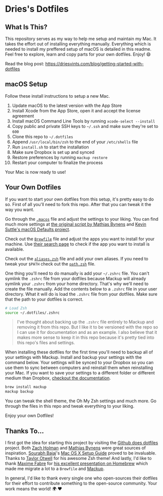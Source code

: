 # Dries's Dotfiles

## What Is This?

This repository serves as my way to help me setup and maintain my Mac. It takes the effort out of installing everything manually. Everything which is needed to install my preffered setup of macOS is detailed in this readme. Feel free to explore, learn and copy parts for your own dotfiles. Enjoy! :smile:

Read the blog post: https://driesvints.com/blog/getting-started-with-dotfiles

## macOS Setup

Follow these install instructions to setup a new Mac.

1. Update macOS to the latest version with the App Store
2. Install Xcode from the App Store, open it and accept the license agreement
3. Install macOS Command Line Tools by running `xcode-select --install`
4. Copy public and private SSH keys to `~/.ssh` and make sure they're set to `600`
5. Clone this repo to `~/.dotfiles`
6. Append `/usr/local/bin/zsh` to the end of your `/etc/shells` file
7. Run `install.sh` to start the installation
8. Make sure Dropbox is set up and synced
9. Restore preferences by running `mackup restore`
10. Restart your computer to finalize the process

Your Mac is now ready to use!

## Your Own Dotfiles

If you want to start your own dotfiles from this setup, it's pretty easy to do so. First of all you'll need to fork this repo. After that you can tweak it the way you want.

Go through the [`.macos`](./.macos) file and adjust the settings to your liking. You can find much more settings at [the original script by Mathias Bynens](https://github.com/mathiasbynens/dotfiles/blob/master/.macos) and [Kevin Suttle's macOS Defaults project](https://github.com/kevinSuttle/MacOS-Defaults).

Check out the [`Brewfile`](./Brewfile) file and adjust the apps you want to install for your machine. Use [their search page](https://caskroom.github.io/search) to check if the app you want to install is available.

Check out the [`aliases.zsh`](./aliases.zsh) file and add your own aliases. If you need to tweak your `$PATH` check out the [`path.zsh`](./path.zsh) file.

One thing you'll need to do manually is add your `~/.zshrc` file. You can't symlink the `.zshrc` file from your dotfiles because Mackup will already symlink your `.zshrc` from your home directory. That's why we'll need to create the file manually. Add the contents below to a `.zshrc` file in your user directory. What it will do is load the `.zshrc` file from your dotfiles. Make sure that the path to your dotfiles is correct.

```zsh
# Load Zsh
source ~/.dotfiles/.zshrc
```

> I've thought about backing up the `.zshrc` file entirely to Mackup and removing it from this repo. But I like it to be versioned with the repo so I can use it for documentation and as an example. I also believe that it makes more sense to keep it in this repo because it's pretty tied into this repo's files and settings.

When installing these dotfiles for the first time you'll need to backup all of your settings with Mackup. Install and backup your settings with the command below. Your settings will be synced to your Dropbox so you can use them to sync between computers and reinstall them when reinstalling your Mac. If you want to save your settings to a different folder or different medium than Dropbox, [checkout the documentation](https://github.com/lra/mackup#supported-storages).

```zsh
brew install mackup
mackup backup
```

You can tweak the shell theme, the Oh My Zsh settings and much more. Go through the files in this repo and tweak everything to your liking.

Enjoy your own Dotfiles!

## Thanks To...

I first got the idea for starting this project by visiting the [Github does dotfiles](https://dotfiles.github.io/) project. Both [Zach Holman](https://github.com/holman/dotfiles) and [Mathias Bynens](https://github.com/mathiasbynens/dotfiles) were great sources of inspiration. [Sourabh Bajaj](https://twitter.com/sb2nov/)'s [Mac OS X Setup Guide](http://sourabhbajaj.com/mac-setup/) proved to be invaluable. Thanks to [Taylor Otwell](https://twitter.com/taylorotwell) for his awesome Zsh theme! And lastly, I'd like to thank [Maxime Fabre](https://twitter.com/anahkiasen) for [his excellent presentation on Homebrew](https://speakerdeck.com/anahkiasen/a-storm-homebrewin) which made me migrate a lot to a `Brewfile` and [Mackup](https://github.com/lra/mackup).

In general, I'd like to thank every single one who open-sources their dotfiles for their effort to contribute something to the open-source community. Your work means the world! :earth_africa: :heart:
